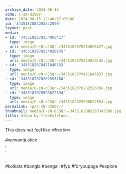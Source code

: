 ```yaml
---
archive_date: 2024-08-16
code: C-sN-dJSQr-
date: 2024-08-15 12:40:37+00:00
id: '3435182082283342590'
layout: post
media:
- id: '3435182070254066427'
  type: image
  url: media/C-sN-dJSQr-/3435182070254066427.jpg
- id: '3435182070254020145'
  type: image
  url: media/C-sN-dJSQr-/3435182070254020145.jpg
- id: '3435182070421846333'
  type: image
  url: media/C-sN-dJSQr-/3435182070421846333.jpg
- id: '3435182070262593788'
  type: image
  url: media/C-sN-dJSQr-/3435182070262593788.jpg
- id: '3435182070598022594'
  type: image
  url: media/C-sN-dJSQr-/3435182070598022594.jpg
permalink: /p/C-sN-dJSQr-/
thumbnail: media/C-sN-dJSQr-/3435182082283342590.jpg
title: Album by freakyfeluda._
---
```


This does not feel like স্বাধীনতা দিবস   
  
#wewantjustice  
.  
.  
.  
.  
#kolkata #bangla #bengali #fyp #foryoupage #explore